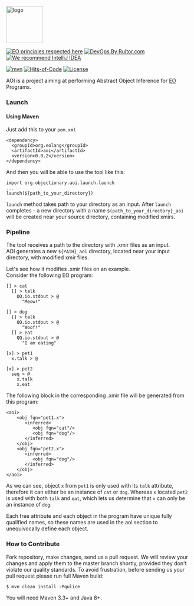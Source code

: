 <img alt="logo" src="https://www.objectionary.com/cactus.svg" height="100px" />

[![EO principles respected here](https://www.elegantobjects.org/badge.svg)](https://www.elegantobjects.org)
[![DevOps By Rultor.com](http://www.rultor.com/b/objectionary/eo-files)](http://www.rultor.com/p/objectionary/aoi)
[![We recommend IntelliJ IDEA](https://www.elegantobjects.org/intellij-idea.svg)](https://www.jetbrains.com/idea/)

[![mvn](https://github.com/objectionary/ddr/actions/workflows/build.yml/badge.svg?branch=master)](https://github.com/objectionary/aoi/actions/workflows/build.yml)
[![Hits-of-Code](https://hitsofcode.com/github/objectionary/aoi)](https://hitsofcode.com/view/github/objectionary/aoi)
[![License](https://img.shields.io/badge/license-MIT-green.svg)](https://github.com/objectionary/aoi/blob/master/LICENSE.txt)

AOI is a project aiming at performing Abstract Object Inference for [EO](https://www.eolang.org) Programs.

### Launch

#### Using Maven
Just add this to your `pom.xml`

```
<dependency>
  <groupId>org.eolang</groupId>
  <artifactId>aoi</artifactId>
  <version>0.0.2</version>
</dependency>
```

And then you will be able to use the tool like this:
```
import org.objectionary.aoi.launch.launch
...
launch(${path_to_your_directory})
```

`launch` method takes path to your directory as an input. After `launch` completes - a new directory
with a name `$(path_to_your_directory}_aoi` will be created near your source directory, containing modified xmirs.

### Pipeline

The tool receives a path to the directory with .xmir files as an input.  
AOI generates a new `${PATH}_aoi` directory, located near your input directory, with modified xmir files.

Let's see how it modifies .xmir files on an example.  
Consider the following EO program:
```
[] > cat
  [] > talk
    QQ.io.stdout > @
      "Meow!"

[] > dog
  [] > talk
    QQ.io.stdout > @
      "Woof!"
  [] > eat
    QQ.io.stdout > @
      "I am eating"

[x] > pet1
  x.talk > @

[x] > pet2
  seq > @
    x.talk
    x.eat
```

The following block in the corresponding .xmir file will be generated from this program:

```
<aoi>
    <obj fqn="pet1.x">
       <inferred>
          <obj fqn="cat"/>
          <obj fqn="dog"/>
       </inferred>
    </obj>
    <obj fqn="pet2.x">
       <inferred>
          <obj fqn="dog"/>
       </inferred>
    </obj>
</aoi>
```

As we can see, object `x` from `pet1` is only used with its `talk` attribute, therefore it can either be 
an instance of `cat` or `dog`. Whereas `x` located `pet2` is used with both `talk` and `eat`, which
lets us determine that `x` can only be an instance of `dog`.

Each free attribute and each object in the program have unique fully qualified names, so these names
are used in the aoi section to unequivocally define each object.

### How to Contribute
Fork repository, make changes, send us a pull request. We will review your changes and apply them to the master branch shortly, provided they don't violate our quality standards. To avoid frustration, before sending us your pull request please run full Maven build:
```
$ mvn clean install -Pqulice
```
You will need Maven 3.3+ and Java 8+.
